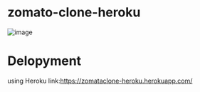 # zomato-clone-heroku
![image](https://user-images.githubusercontent.com/60621772/155205676-9dee1c88-1212-4b47-a593-6d844f19d5a8.png)

# Delopyment 
using Heroku
link:https://zomataclone-heroku.herokuapp.com/
